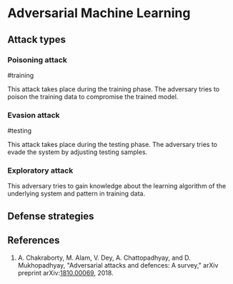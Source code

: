 # Adversarial Machine Learning

## Attack types

### Poisoning attack

\#training

This attack takes place during the training phase. The adversary tries to poison the training data to compromise the trained model.

### Evasion attack

\#testing

This attack takes place during the testing phase. The adversary tries to evade the system by adjusting testing samples.

### Exploratory attack

This adversary tries to gain knowledge about the learning algorithm of the underlying system and pattern in training data.

## Defense strategies

## References

1. A. Chakraborty, M. Alam, V. Dey, A. Chattopadhyay, and D. Mukhopadhyay, "Adversarial attacks and defences: A survey," arXiv preprint arXiv:[1810.00069](https://arxiv.org/abs/1810.00069), 2018.

